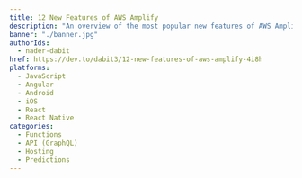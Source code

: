 ```yaml
---
title: 12 New Features of AWS Amplify
description: "An overview of the most popular new features of AWS Amplify."
banner: "./banner.jpg"
authorIds:
  - nader-dabit
href: https://dev.to/dabit3/12-new-features-of-aws-amplify-4i8h
platforms:
  - JavaScript
  - Angular
  - Android
  - iOS
  - React
  - React Native
categories:
  - Functions
  - API (GraphQL)
  - Hosting
  - Predictions
---
```

